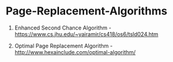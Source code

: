 # Page-Replacement-Algorithms

1. Enhanced Second Chance Algorithm - https://www.cs.jhu.edu/~yairamir/cs418/os6/tsld024.htm

2. Optimal Page Replacement Algorithm - http://www.hexainclude.com/optimal-algorithm/

